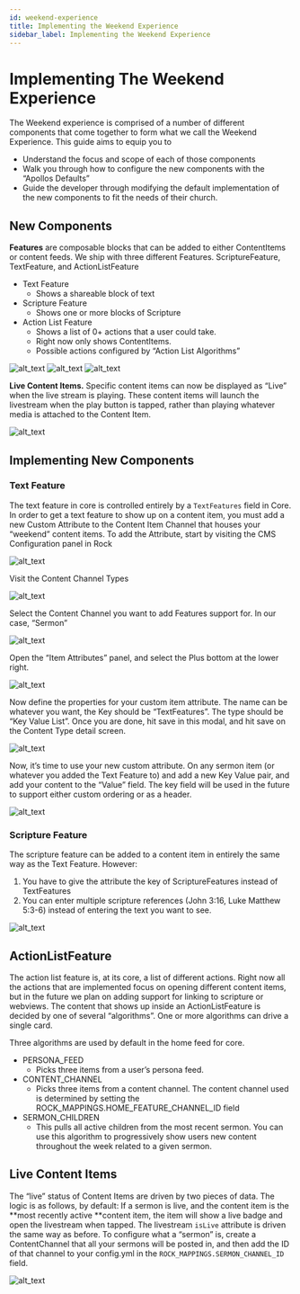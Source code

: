 ```yaml
---
id: weekend-experience
title: Implementing the Weekend Experience
sidebar_label: Implementing the Weekend Experience
---
```


# Implementing The Weekend Experience

The Weekend experience is comprised of a number of different components that come together to form what we call the Weekend Experience. This guide aims to equip you to
- Understand the focus and scope of each of those components
- Walk you through how to configure the new components with the “Apollos Defaults”
- Guide the developer through modifying the default implementation of the new components to fit the needs of their church.

## New Components

**Features** are composable blocks that can be added to either ContentItems or content feeds. We ship with three different Features. ScriptureFeature, TextFeature, and ActionListFeature

- Text Feature
  - Shows a shareable block of text
- Scripture Feature
  - Shows one or more blocks of Scripture
- Action List Feature
  - Shows a list of 0+ actions that a user could take.
  - Right now only shows ContentItems.
  - Possible actions configured by “Action List Algorithms”

![alt_text](/docs/assets/weekend-experience/image1.png)
![alt_text](/docs/assets/weekend-experience/image9.png)
![alt_text](/docs/assets/weekend-experience/image12.png)

**Live Content Items.** Specific content items can now be displayed as “Live” when the live stream is playing. These content items will launch the livestream when the play button is tapped, rather than playing whatever media is attached to the Content Item.

![alt_text](/docs/assets/weekend-experience/image3.png)

## Implementing New Components

### Text Feature

The text feature in core is controlled entirely by a `TextFeatures` field in Core. In order to get a text feature to show up on a content item, you must add a new Custom Attribute to the Content Item Channel that houses your “weekend” content items. To add the Attribute, start by visiting the CMS Configuration panel in Rock

![alt_text](/docs/assets/weekend-experience/image6.png)

Visit the Content Channel Types

![alt_text](/docs/assets/weekend-experience/image2.png)

Select the Content Channel you want to add Features support for. In our case, “Sermon”

![alt_text](/docs/assets/weekend-experience/image7.png)

Open the “Item Attributes” panel, and select the Plus bottom at the lower right.

![alt_text](/docs/assets/weekend-experience/image10.png)

Now define the properties for your custom item attribute. The name can be whatever you want, the Key should be “TextFeatures”. The type should be “Key Value List”.  Once you are done, hit save in this modal, and hit save on the Content Type detail screen.

![alt_text](/docs/assets/weekend-experience/image8.png)

Now, it’s time to use your new custom attribute. On any sermon item (or whatever you added the Text Feature to) and add a new Key Value pair, and add your content to the “Value” field. The key field will be used in the future to support either custom ordering or as a header.

![alt_text](/docs/assets/weekend-experience/image11.png)

### Scripture Feature

The scripture feature can be added to a content item in entirely the same way as the Text Feature. However:

1. You have to give the attribute the key of ScriptureFeatures instead of TextFeatures
2. You can enter multiple scripture references (John 3:16, Luke Matthew 5:3-6) instead of entering the text you want to see.

![alt_text](/docs/assets/weekend-experience/image4.png)

## ActionListFeature

The action list feature is, at its core, a list of different actions. Right now all the actions that are implemented focus on opening different content items, but in the future we plan on adding support for linking to scripture or webviews. The content that shows up inside an ActionListFeature is decided by one of several “algorithms”. One or more algorithms can drive a single card.

Three algorithms are used by default in the home feed for core.

*   PERSONA_FEED
    *   Picks three items from a user’s persona feed.
*   CONTENT_CHANNEL
    *   Picks three items from a content channel. The content channel used is determined by setting the ROCK_MAPPINGS.HOME_FEATURE_CHANNEL_ID field
*   SERMON_CHILDREN
    *   This pulls all active children from the most recent sermon. You can use this algorithm to progressively show users new content throughout the week related to a given sermon.


## Live Content Items

The “live” status of Content Items are driven by two pieces of data. The logic is as follows, by default: If a sermon is live, and the content item is the **most recently active **content item, the item will show a live badge and open the livestream when tapped. The livestream `isLive` attribute is driven the same way as before. To configure what a “sermon” is, create a ContentChannel that all your sermons will be posted in, and then add the ID of that channel to your config.yml in the `ROCK_MAPPINGS.SERMON_CHANNEL_ID` field.

![alt_text](/docs/assets/weekend-experience/image5.png)

